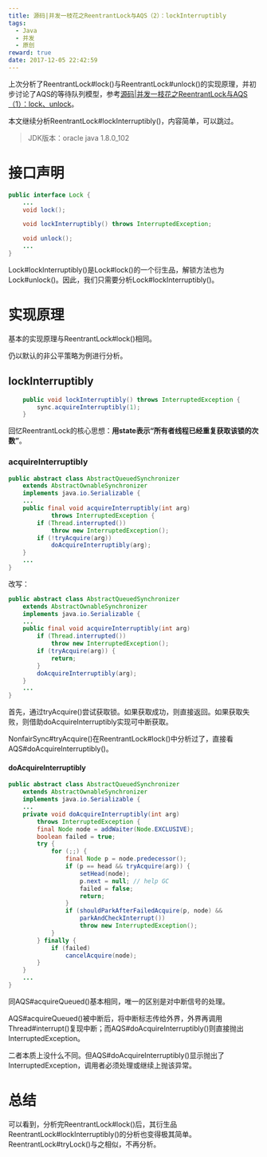 ```yaml
---
title: 源码|并发一枝花之ReentrantLock与AQS（2）：lockInterruptibly
tags:
  - Java
  - 并发
  - 原创
reward: true
date: 2017-12-05 22:42:59
---
```


上次分析了ReentrantLock#lock()与ReentrantLock#unlock()的实现原理，并初步讨论了AQS的等待队列模型，参考[源码|并发一枝花之ReentrantLock与AQS（1）：lock、unlock](/2017/12/05/源码|并发一枝花之ReentrantLock与AQS（1）：lock、unlock/)。

本文继续分析ReentrantLock#lockInterruptibly()，内容简单，可以跳过。

<!--more-->

>JDK版本：oracle java 1.8.0_102

# 接口声明

```java
public interface Lock {
    ...
    void lock();

    void lockInterruptibly() throws InterruptedException;

    void unlock();
    ...
}
```

Lock#lockInterruptibly()是Lock#lock()的一个衍生品，解锁方法也为Lock#unlock()。因此，我们只需要分析Lock#lockInterruptibly()。

# 实现原理

基本的实现原理与ReentrantLock#lock()相同。

仍以默认的非公平策略为例进行分析。 

## lockInterruptibly

```java
    public void lockInterruptibly() throws InterruptedException {
        sync.acquireInterruptibly(1);
    }
```

回忆ReentrantLock的核心思想：**用state表示“所有者线程已经重复获取该锁的次数”**。

### acquireInterruptibly

```java
public abstract class AbstractQueuedSynchronizer
    extends AbstractOwnableSynchronizer
    implements java.io.Serializable {
    ...
    public final void acquireInterruptibly(int arg)
            throws InterruptedException {
        if (Thread.interrupted())
            throw new InterruptedException();
        if (!tryAcquire(arg))
            doAcquireInterruptibly(arg);
    }
    ...
}
```

改写：

```java
public abstract class AbstractQueuedSynchronizer
    extends AbstractOwnableSynchronizer
    implements java.io.Serializable {
    ...
    public final void acquireInterruptibly(int arg)
        if (Thread.interrupted())
            throw new InterruptedException();
        if (tryAcquire(arg)) {
            return;
        }
        doAcquireInterruptibly(arg);
    }
    ...
}
```

首先，通过tryAcquire()尝试获取锁。如果获取成功，则直接返回。如果获取失败，则借助doAcquireInterruptibly实现可中断获取。

NonfairSync#tryAcquire()在ReentrantLock#lock()中分析过了，直接看AQS#doAcquireInterruptibly()。

#### doAcquireInterruptibly

```java
public abstract class AbstractQueuedSynchronizer
    extends AbstractOwnableSynchronizer
    implements java.io.Serializable {
    ...
    private void doAcquireInterruptibly(int arg)
        throws InterruptedException {
        final Node node = addWaiter(Node.EXCLUSIVE);
        boolean failed = true;
        try {
            for (;;) {
                final Node p = node.predecessor();
                if (p == head && tryAcquire(arg)) {
                    setHead(node);
                    p.next = null; // help GC
                    failed = false;
                    return;
                }
                if (shouldParkAfterFailedAcquire(p, node) &&
                    parkAndCheckInterrupt())
                    throw new InterruptedException();
            }
        } finally {
            if (failed)
                cancelAcquire(node);
        }
    }
    ...
}
```

同AQS#acquireQueued()基本相同，唯一的区别是对中断信号的处理。

AQS#acquireQueued()被中断后，将中断标志传给外界，外界再调用Thread#interrupt()复现中断；而AQS#doAcquireInterruptibly()则直接抛出InterruptedException。

二者本质上没什么不同。但AQS#doAcquireInterruptibly()显示抛出了InterruptedException，调用者必须处理或继续上抛该异常。

# 总结

可以看到，分析完ReentrantLock#lock()后，其衍生品ReentrantLock#lockInterruptibly()的分析也变得极其简单。ReentrantLock#tryLock()与之相似，不再分析。
